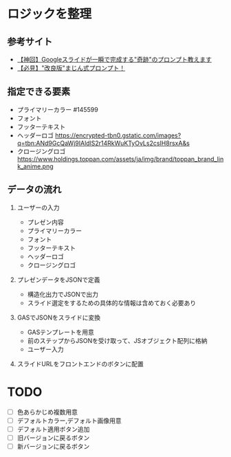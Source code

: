 # ロジックを整理
## 参考サイト
- [【神回】Googleスライドが一瞬で完成する"奇跡"のプロンプト教えます](https://note.com/majin_108/n/n39235bcacbfc)
- [【必見】"改良版"まじん式プロンプト！](https://note.com/majin_108/n/nd11d1f88a939)
## 指定できる要素
- プライマリーカラー #145599
- フォント 
- フッターテキスト
- ヘッダーロゴ https://encrypted-tbn0.gstatic.com/images?q=tbn:ANd9GcQaWj9IAldlS2r14RkWuKTyOvLs2csIH8rsxA&s
- クロージングロゴ https://www.holdings.toppan.com/assets/ja/img/brand/toppan_brand_link_anime.png


## データの流れ
1. ユーザーの入力
    - プレゼン内容
    - プライマリーカラー
    - フォント
    - フッターテキスト
    - ヘッダーロゴ
    - クロージングロゴ


2. プレゼンデータをJSONで定義
    - 構造化出力でJSONで出力
    - スライド選定をするための具体的な情報は含めておく必要あり

    
3. GASでJSONをスライドに変換
    - GASテンプレートを用意
    - 前のステップからJSONを受け取って、JSオブジェクト配列に格納
    - ユーザー入力


4. スライドURLをフロントエンドのボタンに配置


# TODO
- [ ] 色あらかじめ複数用意
- [ ] デフォルトカラー,デフォルト画像用意
- [ ] デフォルト適用ボタン追加
- [ ] 旧バージョンに戻るボタン
- [ ] 新バージョンに戻るボタン